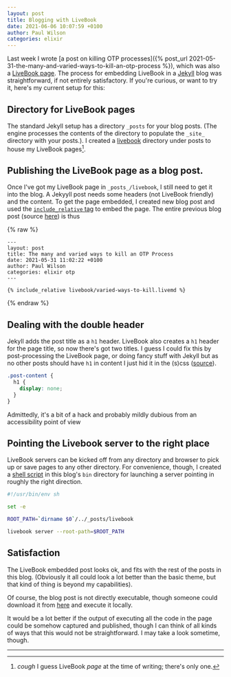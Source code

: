 ```yaml
---
layout: post
title: Blogging with LiveBook
date: 2021-06-06 10:07:59 +0100
author: Paul Wilson
categories: elixir
---
```


Last week I wrote [a post on killing OTP processes]({% post_url 2021-05-31-the-many-and-varied-ways-to-kill-an-otp-process %}), which was also a [LiveBook page](https://github.com/elixir-nx/livebook). The process for embedding LiveBook in a [Jekyll](https://jekyllrb.com) blog was straightforward, if not entirely satisfactory. If you're curious, or want to try it, here's my current setup for this:

## Directory for LiveBook pages

The standard Jekyll setup has a directory `_posts` for your blog posts. (The engine processes the contents of the directory to populate the `_site_` directory with your posts.). I created a [livebook](https://github.com/paulanthonywilson/furlough/tree/c133d351989adf4ca7a73e17422d74d4a2318da3/_posts/livebook) directory under posts to house my LiveBook pages[^1].

## Publishing the LiveBook page as a blog post.

Once I've got my LiveBook page in `_posts_/livebook`, I still need to get it into the blog. A Jekyyll post needs some headers (not LiveBook friendly) and the content. To get the page embedded, I created new blog post and used the [`include_relative` tag](https://jekyllrb.com/docs/includes/) to embed the page. The entire previous blog post (source  [here](https://github.com/paulanthonywilson/furlough/blob/c133d351989adf4ca7a73e17422d74d4a2318da3/_posts/2021-05-31-the-many-and-varied-ways-to-kill-an-otp-process.md)) is thus


{% raw %}
```
---
layout: post
title: The many and varied ways to kill an OTP Process
date: 2021-05-31 11:02:22 +0100
author: Paul Wilson
categories: elixir otp
---

{% include_relative livebook/varied-ways-to-kill.livemd %}

```
{% endraw %}

## Dealing with the double header

Jekyll adds the post title as a `h1` header. LiveBook also creates a `h1` header for the page title, so now there's got two titles. I guess I could fix this by post-processing the LiveBook page, or doing fancy stuff with Jekyll but as no other posts should have `h1` in content I just hid it in the (s)css ([source](https://github.com/paulanthonywilson/furlough/blob/c133d351989adf4ca7a73e17422d74d4a2318da3/_sass/minima/_layout.scss#L232-L238)).

```scss
.post-content {
  h1 {
    display: none;
  }
}
```

Admittedly, it's a bit of a hack and probably mildly dubious from an accessibility point of view

## Pointing the Livebook server to the right place

LiveBook servers can be kicked off from any directory and browser to pick up or save pages to any other directory. For convenience, though, I created a [shell script](https://github.com/paulanthonywilson/furlough/blob/master/bin/live-blog) in this blog's `bin` directory for launching a server pointing in roughly the right direction.

```sh
#!/usr/bin/env sh

set -e

ROOT_PATH=`dirname $0`/../_posts/livebook

livebook server --root-path=$ROOT_PATH
```

## Satisfaction

The LiveBook embedded post looks ok, and fits with the rest of the posts in this blog. (Obviously it all could look a lot better than the basic theme, but that kind of thing is beyond my capabilities).

Of course, the blog post is not directly executable, though someone could download it from [here](https://github.com/paulanthonywilson/furlough/blob/master/_posts/livebook/varied-ways-to-kill.livemd) and execute it locally.

It would be a lot better if the output of executing all the code in the page could be somehow captured and published, though I can think of all kinds of ways that this would not be straightforward. I may take a look sometime, though.

---

[^1]: *cough* I guess LiveBook _page_ at the time of writing; there's only one.
